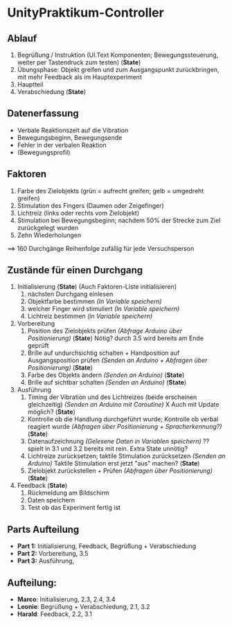 # UnityPraktikum-Controller


## Ablauf
1. Begrüßung / Instruktion (UI.Text Komponenten; Bewegungssteuerung, weiter per Tastendruck zum testen) (**State**)
2. Übungsphase: Objekt greifen und zum Ausgangspunkt zurückbringen, mit mehr Feedback als im Hauptexperiment
3. Hauptteil
4. Verabschiedung (**State**)

## Datenerfassung
- Verbale Reaktionszeit auf die Vibration
- Bewegungsbeginn, Bewegungsende
- Fehler in der verbalen Reaktion
- (Bewegungsprofil)

## Faktoren
1. Farbe des Zielobjekts (grün = aufrecht greifen; gelb = umgedreht greifen)
2. Stimulation des Fingers (Daumen oder Zeigefinger)
3. Lichtreiz (links oder rechts vom Zielobjekt)
4. Stimulation bei Bewegungsbeginn; nachdem 50% der Strecke zum Ziel zurückgelegt wurden
5. Zehn Wiederholungen

==> 160 Durchgänge Reihenfolge zufällig für jede Versuchsperson

## Zustände für einen Durchgang
1. Initialisierung (**State**) (Auch Faktoren-Liste initialisieren)
   1. nächsten Durchgang einlesen
   2. Objektfarbe bestimmen _(In Variable speichern)_
   3. welcher Finger wird stimuliert _(In Variable speichern)_
   4. Lichtreiz bestimmen _(in Variable speichern)_
2. Vorbereitung
   1. Position des Zielobjekts prüfen _(Abfrage Arduino über Positionierung)_ (**State**) Nötig? durch 3.5 wird bereits am Ende geprüft
   2. Brille auf undurchsichtig schalten + Handposition auf Ausgangsposition prüfen _(Senden an Arduino + Abfragen über Positionierung)_ (**State**)
   3. Farbe des Objekts ändern _(Senden an Arduino)_  (**State**)
   4. Brille auf sichtbar schalten _(Senden an Arduino)_ (**State**)
3. Ausführung
   1. Timing der Vibration und des Lichtreizes (beide erscheinen gleichzeitig) _(Senden an Arduino mit Coroutine)_ X Auch mit Update möglich? (**State**)
   2. Kontrolle ob die Handlung durchgeführt wurde; Kontrolle ob verbal reagiert wurde _(Abfragen über Positionierung + Spracherkennung?)_ (**State**)
   3. Datenaufzeichnung _(Gelesene Daten in Variablen speichern)_ ?? spielt in 3.1 und 3.2 bereits mit rein. Extra State unnötig?
   4. Lichtreize zurücksetzen; taktile Stimulation zurücksetzen _(Senden an Arduino)_ Taktile Stimulation erst jetzt "aus" machen? (**State**)
   5. Zielobjekt zurückstellen + Prüfen _(Abfragen über Positionierung)_ (**State**)
4. Feedback (**State**)
   1. Rückmeldung am Bildschirm
   2. Daten speichern
   3. Test ob das Experiment fertig ist

## Parts Aufteilung
* **Part 1:** Initialisierung, Feedback, Begrüßung + Verabschiedung
* **Part 2:** Vorbereitung, 3.5
* **Part 3:** Ausführung,

## Aufteilung:
* **Marco**: Initialisierung, 2.3, 2.4, 3.4
* **Leonie**: Begrüßung + Verabschiedung, 2.1, 3.2
* **Harald**: Feedback, 2.2, 3.1
